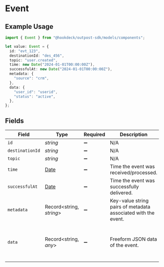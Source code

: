 # Event

## Example Usage

```typescript
import { Event } from "@hookdeck/outpost-sdk/models/components";

let value: Event = {
  id: "evt_123",
  destinationId: "des_456",
  topic: "user.created",
  time: new Date("2024-01-01T00:00:00Z"),
  successfulAt: new Date("2024-01-01T00:00:00Z"),
  metadata: {
    "source": "crm",
  },
  data: {
    "user_id": "userid",
    "status": "active",
  },
};
```

## Fields

| Field                                                                                         | Type                                                                                          | Required                                                                                      | Description                                                                                   | Example                                                                                       |
| --------------------------------------------------------------------------------------------- | --------------------------------------------------------------------------------------------- | --------------------------------------------------------------------------------------------- | --------------------------------------------------------------------------------------------- | --------------------------------------------------------------------------------------------- |
| `id`                                                                                          | *string*                                                                                      | :heavy_minus_sign:                                                                            | N/A                                                                                           | evt_123                                                                                       |
| `destinationId`                                                                               | *string*                                                                                      | :heavy_minus_sign:                                                                            | N/A                                                                                           | des_456                                                                                       |
| `topic`                                                                                       | *string*                                                                                      | :heavy_minus_sign:                                                                            | N/A                                                                                           | user.created                                                                                  |
| `time`                                                                                        | [Date](https://developer.mozilla.org/en-US/docs/Web/JavaScript/Reference/Global_Objects/Date) | :heavy_minus_sign:                                                                            | Time the event was received/processed.                                                        | 2024-01-01T00:00:00Z                                                                          |
| `successfulAt`                                                                                | [Date](https://developer.mozilla.org/en-US/docs/Web/JavaScript/Reference/Global_Objects/Date) | :heavy_minus_sign:                                                                            | Time the event was successfully delivered.                                                    | 2024-01-01T00:00:00Z                                                                          |
| `metadata`                                                                                    | Record<string, *string*>                                                                      | :heavy_minus_sign:                                                                            | Key-value string pairs of metadata associated with the event.                                 | {<br/>"source": "crm"<br/>}                                                                   |
| `data`                                                                                        | Record<string, *any*>                                                                         | :heavy_minus_sign:                                                                            | Freeform JSON data of the event.                                                              | {<br/>"user_id": "userid",<br/>"status": "active"<br/>}                                       |